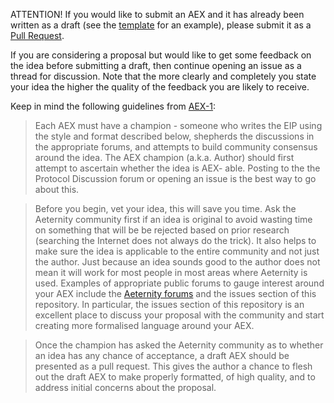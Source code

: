 
ATTENTION! If you would like to submit an AEX and it has already been written as
a draft (see the [template](https://github.com/aeternity/AEXs/blob/master/aex-X.md)
for an example), please submit it as a [Pull Request](https://github.com/aeternity/AEXs/pulls).

If you are considering a proposal but would like to get some feedback on the
idea before submitting a draft, then continue opening an issue as a thread for
discussion. Note that the more clearly and completely you state your idea the
higher the quality of the feedback you are likely to receive.

Keep in mind the following guidelines from [AEX-1](https://github.com/aeternity/AEXs/blob/master/AEXS/aex-1.md):

> Each AEX must have a champion - someone who writes the EIP using the style and
  format described below, shepherds the discussions in the appropriate forums,
  and attempts to build community consensus around the idea. The AEX champion
  (a.k.a. Author) should first attempt to ascertain whether the idea is AEX-
  able. Posting to the the Protocol Discussion forum or opening an issue is the
  best way to go about this.

> Before you begin, vet your idea, this will save you time. Ask the Aeternity
  community first if an idea is original to avoid wasting time on something that
  will be be rejected based on prior research (searching the Internet does not
  always do the trick). It also helps to make sure the idea is applicable to the
  entire community and not just the author. Just because an idea sounds good to
  the author does not mean it will work for most people in most areas where
  Aeternity is used. Examples of appropriate public forums to gauge interest
  around your AEX include the [Aeternity forums](https://forum.aeternity.com)
  and the issues section of this repository. In particular, the issues section
  of this repository is an excellent place to discuss your proposal with the
  community and start creating more formalised language around your AEX.

> Once the champion has asked the Aeternity community as to whether an idea has
  any chance of acceptance, a draft AEX should be presented as a pull request.
  This gives the author a chance to flesh out the draft AEX to make properly
  formatted, of high quality, and to address initial concerns about the
  proposal.